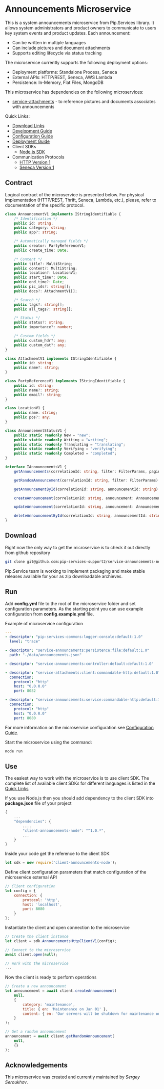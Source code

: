 # Announcements Microservice

This is a system announcements microservice from Pip.Services library. 
It allows system administrators and product owners to communicate to users key system events and product updates.
Each announcement:
- Can be written in multiple languages
- Can include pictures and document attachments
- Supports editing lifecycle via status tracking

The microservice currently supports the following deployment options:
* Deployment platforms: Standalone Process, Seneca
* External APIs: HTTP/REST, Seneca, AWS Lambda
* Persistence: In-Memory, Flat Files, MongoDB

This microservice has dependencies on the following microservices:
- [service-attachments](https://github.com/pip-services-content2/service-attachments-node) - to reference pictures and documents associates with announcements

<a name="links"></a> Quick Links:

* [Download Links](doc/Downloads.md)
* [Development Guide](doc/Development.md)
* [Configuration Guide](doc/Configuration.md)
* [Deployment Guide](doc/Deployment.md)
* Client SDKs
  - [Node.js SDK](https://github.com/pip-services-content2/client-announcements-node)
* Communication Protocols
  - [HTTP Version 1](doc/HttpProtocolV1.md)
  - [Seneca Version 1](doc/SenecaProtocolV1.md)

##  Contract

Logical contract of the microservice is presented below. For physical implementation (HTTP/REST, Thrift, Seneca, Lambda, etc.),
please, refer to documentation of the specific protocol.

```typescript
class AnnouncementV1 implements IStringIdentifiable {
    /* Identification */
    public id: string;
    public category: string;
    public app?: string;

    /* Automatically managed fields */
    public creator: PartyReferenceV1;
    public create_time: Date;

    /* Content */
    public title?: MultiString;
    public content?: MultiString;
    public location?: LocationV1;
    public start_time?: Date;
    public end_time?: Date;
    public pic_ids?: string[];
    public docs?: AttachmentV1[];

    /* Search */
    public tags?: string[];
    public all_tags?: string[];

    /* Status */
    public status?: string;
    public importance?: number;

    /* Custom fields */
    public custom_hdr?: any;
    public custom_dat?: any;
}

class AttachmentV1 implements IStringIdentifiable {
    public id: string;
    public name?: string;
}

class PartyReferenceV1 implements IStringIdentifiable {
    public id: string;
    public name?: string;
    public email?: string;
}

class LocationV1 {
    public name: string;
    public pos?: any;
}

class AnnouncementStatusV1 {
    public static readonly New = "new";
    public static readonly Writing = "writing";
    public static readonly Translating = "translating";
    public static readonly Verifying = "verifying";
    public static readonly Completed = "completed";
}

interface IAnnouncementsV1 {
    getAnnouncements(correlationId: string, filter: FilterParams, paging: PagingParams): Promise<DataPage<AnnouncementV1>>;

    getRandomAnnouncement(correlationId: string, filter: FilterParams): Promise<AnnouncementV1>;

    getAnnouncementById(correlationId: string, announcementId: string): Promise<AnnouncementV1>;

    createAnnouncement(correlationId: string, announcement: AnnouncementV1): Promise<AnnouncementV1>;

    updateAnnouncement(correlationId: string, announcement: AnnouncementV1): Promise<AnnouncementV1>;

    deleteAnnouncementById(correlationId: string, announcementId: string): Promise<AnnouncementV1>;
}
```

## Download

Right now the only way to get the microservice is to check it out directly from github repository
```bash
git clone git@github.com:pip-services-support2/service-announcements-node.git
```

Pip.Service team is working to implement packaging and make stable releases available for your 
as zip downloadable archieves.

## Run

Add **config.yml** file to the root of the microservice folder and set configuration parameters.
As the starting point you can use example configuration from **config.example.yml** file. 

Example of microservice configuration
```yaml
---
- descriptor: "pip-services-commons:logger:console:default:1.0"
  level: "trace"

- descriptor: "service-announcements:persistence:file:default:1.0"
  path: "./data/announcements.json"

- descriptor: "service-announcements:controller:default:default:1.0"

- descriptor: "service-attachments:client:commandable-http:default:1.0"
  connection:
    protocol: "http"
    host: "0.0.0.0"
    port: 8082

- descriptor: "service-announcements:service:commandable-http:default:1.0"
  connection:
    protocol: "http"
    host: "0.0.0.0"
    port: 8080
```
 
For more information on the microservice configuration see [Configuration Guide](Configuration.md).

Start the microservice using the command:
```bash
node run
```

## Use

The easiest way to work with the microservice is to use client SDK. 
The complete list of available client SDKs for different languages is listed in the [Quick Links](#links)

If you use Node.js then you should add dependency to the client SDK into **package.json** file of your project
```javascript
{
    ...
    "dependencies": {
        ....
        "client-announcements-node": "^1.0.*",
        ...
    }
}
```

Inside your code get the reference to the client SDK
```javascript
let sdk = new require('client-announcements-node');
```

Define client configuration parameters that match configuration of the microservice external API
```javascript
// Client configuration
let config = {
    connection: {
        protocol: 'http',
        host: 'localhost', 
        port: 8080
    }
};
```

Instantiate the client and open connection to the microservice
```javascript
// Create the client instance
let client = sdk.AnnouncementsHttpClientV1(config);

// Connect to the microservice
await client.open(null);

// Work with the microservice
...
```

Now the client is ready to perform operations
```javascript
// Create a new announcement
let announcement = await client.createAnnouncement(
    null,
    { 
        category: 'maintenance',
        title: { en: 'Maintenance on Jan 01' },
        content: { en: 'Our servers will be shutdown for maintenance on Jan 01' }
    }
);
```

```javascript
// Get a random announcement
announcement = await client.getRandomAnnouncement(
    null,
    {}
);
```    

## Acknowledgements

This microservice was created and currently maintained by *Sergey Seroukhov*.

